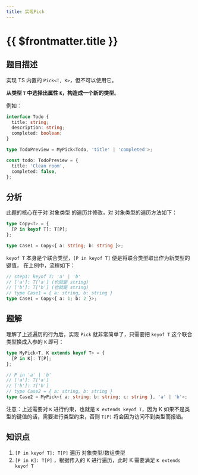 ```yaml
---
title: 实现Pick
---
```


# {{ $frontmatter.title }}

## 题目描述

实现 TS 内置的 `Pick<T, K>`，但不可以使用它。

**从类型 `T` 中选择出属性 `K`，构造成一个新的类型**。

例如：

```ts
interface Todo {
  title: string;
  description: string;
  completed: boolean;
}

type TodoPreview = MyPick<Todo, 'title' | 'completed'>;

const todo: TodoPreview = {
  title: 'Clean room',
  completed: false,
};
```

## 分析

此题的核心在于对 对象类型 的遍历并修改，对 对象类型的遍历方法如下：

```ts
type Copy<T> = {
  [P in keyof T]: T[P];
};

type Case1 = Copy<{ a: string; b: string }>;
```

`keyof T` 本身是个联合类型，`[P in keyof T]` 便是将联合类型取出作为新类型的键值， 在上例中，流程如下：

```ts
// step1: keyof T: 'a' | 'b'
// ['a']: T['a'] (也就是 string)
// ['b']: T['b'] (也就是 string)
// type Case1 = { a: string, b: string }
type Case1 = Copy<{ a: 1; b: 2 }>;
```

## 题解

理解了上述遍历的行为后，实现 `Pick` 就非常简单了，只需要把 `keyof T` 这个联合类型换成入参的 `K` 即可：

```ts
type MyPick<T, K extends keyof T> = {
  [P in K]: T[P];
};

// P in 'a' | 'b'
// ['a']: T['a']
// ['b']: T['b']
// type Case2 = { a: string, b: string }
type Case2 = MyPick<{ a: string; b: string; c: string }, 'a' | 'b'>;
```

注意：上述需要对 `K` 进行约束，也就是 `K extends keyof T`，因为 K 如果不是类型的键值的话，需要进行类型约束，否则 `T[P]` 将会因为访问不到类型而报错。

## 知识点

1. `[P in keyof T]: T[P]` 遍历 对象类型/数组类型
2. `[P in K]: T[P]` ，根据传入的 K 进行遍历，此时 K 需要满足 `K extends keyof T`


<CartoonPlane/>